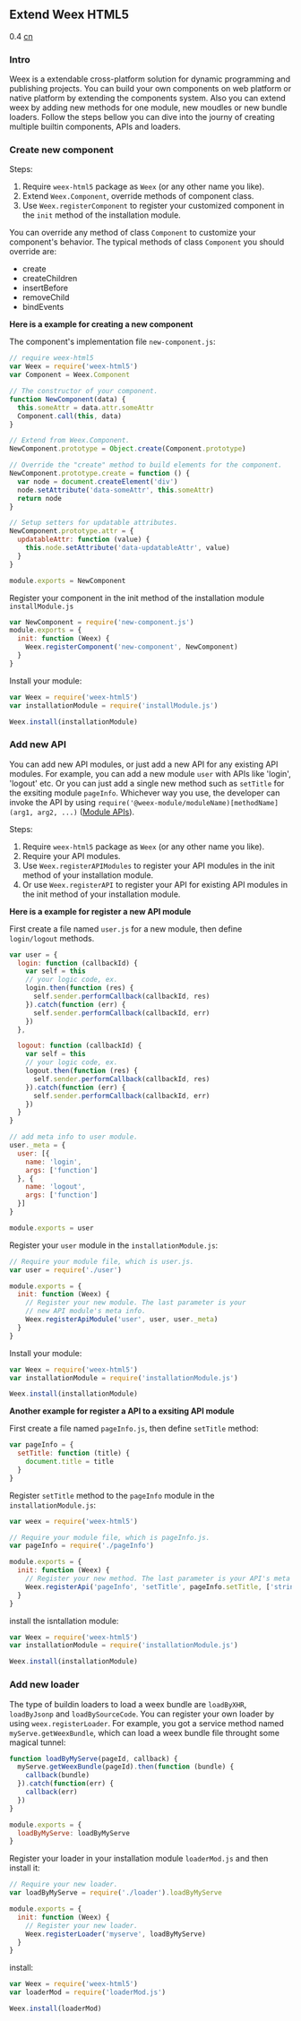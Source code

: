 ## Extend Weex HTML5
<span class="weex-version">0.4</span>
<a href="https://github.com/weexteam/article/issues/11"  class="weex-translate">cn</a>

### Intro

Weex is a extendable cross-platform solution for dynamic programming and publishing projects. You can build your own components on web platform or native platform by extending the components system. Also you can extend weex by adding new methods for one module, new moudles or new bundle loaders. Follow the steps bellow you can dive into the journy of creating multiple builtin components, APIs and loaders.

### Create new component

Steps:

1. Require `weex-html5` package as `Weex` (or any other name you like).
2. Extend `Weex.Component`, override methods of component class.
3. Use `Weex.registerComponent` to register your customized component in the `init` method of the installation module.

You can override any method of class `Component` to customize your component's behavior. The typical methods of class `Component` you should override are:

* create
* createChildren
* insertBefore
* removeChild
* bindEvents

**Here is a example for creating a new component**

The component's implementation file `new-component.js`:

```javascript
// require weex-html5
var Weex = require('weex-html5')
var Component = Weex.Component

// The constructor of your component.
function NewComponent(data) {
  this.someAttr = data.attr.someAttr
  Component.call(this, data)
}

// Extend from Weex.Component.
NewComponent.prototype = Object.create(Component.prototype)

// Override the "create" method to build elements for the component.
NewComponent.prototype.create = function () {
  var node = document.createElement('div')
  node.setAttribute('data-someAttr', this.someAttr)
  return node
}

// Setup setters for updatable attributes.
NewComponent.prototype.attr = {
  updatableAttr: function (value) {
    this.node.setAttribute('data-updatableAttr', value)
  }
}

module.exports = NewComponent
```

Register your component in the init method of the installation module `installModule.js`

```javascript
var NewComponent = require('new-component.js')
module.exports = {
  init: function (Weex) {
    Weex.registerComponent('new-component', NewComponent)
  }
}
```

Install your module:

```javascript
var Weex = require('weex-html5')
var installationModule = require('installModule.js')

Weex.install(installationModule)
```

### Add new API

You can add new API modules, or just add a new API for any existing API modules. For example, you can add a new module `user` with APIs like 'login', 'logout' etc. Or you can just add a single new method such as `setTitle` for the exsiting module `pageInfo`. Whichever way you use, the developer can invoke the API by using `require('@weex-module/moduleName)[methodName](arg1, arg2, ...)` ([Module APIs](../references/api.md)).

Steps:

1. Require `weex-html5` package as `Weex` (or any other name you like).
2. Require your API modules.
3. Use `Weex.registerAPIModules` to register your API modules in the init method of your installation module.
4. Or use `Weex.registerAPI` to register your API for existing API modules in the init method of your installation module.

**Here is a example for register a new API module**

First create a file named `user.js` for a new module, then define `login/logout` methods.

```javascript
var user = {
  login: function (callbackId) {
    var self = this
    // your logic code, ex.
    login.then(function (res) {
      self.sender.performCallback(callbackId, res)
    }).catch(function (err) {
      self.sender.performCallback(callbackId, err)
    })
  },

  logout: function (callbackId) {
    var self = this
    // your logic code, ex.
    logout.then(function (res) {
      self.sender.performCallback(callbackId, res)
    }).catch(function (err) {
      self.sender.performCallback(callbackId, err)
    })
  }
}

// add meta info to user module.
user._meta = {
  user: [{
    name: 'login',
    args: ['function']
  }, {
    name: 'logout',
    args: ['function']
  }]
}

module.exports = user
```

Register your `user` module in the `installationModule.js`:

```javascript
// Require your module file, which is user.js.
var user = require('./user')

module.exports = {
  init: function (Weex) {
    // Register your new module. The last parameter is your
    // new API module's meta info.
    Weex.registerApiModule('user', user, user._meta)
  }
}
```

Install your module:

```javascript
var Weex = require('weex-html5')
var installationModule = require('installationModule.js')

Weex.install(installationModule)
```


**Another example for register a API to a exsiting API module**

First create a file named `pageInfo.js`, then define `setTitle` method:

```javascript
var pageInfo = {
  setTitle: function (title) {
    document.title = title
  }
}
```

Register `setTitle` method to the `pageInfo` module in the `installationModule.js`:

```javascript
var weex = require('weex-html5')

// Require your module file, which is pageInfo.js.
var pageInfo = require('./pageInfo')

module.exports = {
  init: function (Weex) {
    // Register your new method. The last parameter is your API's meta info.
    Weex.registerApi('pageInfo', 'setTitle', pageInfo.setTitle, ['string', 'string'])
  }
}
```

install the isntallation module:

```javascript
var Weex = require('weex-html5')
var installationModule = require('installationModule.js')

Weex.install(installationModule)
```

### Add new loader

The type of buildin loaders to load a weex bundle are `loadByXHR`, `loadByJsonp` and `loadBySourceCode`. You can register your own loader by using `weex.registerLoader`. For example, you got a service method named `myServe.getWeexBundle`, which can load a weex bundle file throught some magical tunnel:

```javascript
function loadByMyServe(pageId, callback) {
  myServe.getWeexBundle(pageId).then(function (bundle) {
    callback(bundle)
  }).catch(function(err) {
    callback(err)
  })
}

module.exports = {
  loadByMyServe: loadByMyServe
}
```

Register your loader in your installation module `loaderMod.js` and then install it:

```javascript
// Require your new loader.
var loadByMyServe = require('./loader').loadByMyServe

module.exports = {
  init: function (Weex) {
    // Register your new loader.
    Weex.registerLoader('myserve', loadByMyServe)
  }
}
```

install:

```javascript
var Weex = require('weex-html5')
var loaderMod = require('loaderMod.js')

Weex.install(loaderMod)
```




